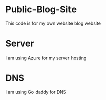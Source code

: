 # Public-Blog-Site
This code is for my own website blog website

# Server
I am using Azure for my server hosting

# DNS
I am using Go daddy for DNS
